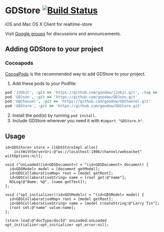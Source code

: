 GDStore [![Build Status](https://travis-ci.org/goodow/GDStore.svg?branch=master)](https://travis-ci.org/goodow/GDStore)
=========
iOS and Mac OS X Client for realtime-store

Visit [Google groups](https://groups.google.com/forum/#!forum/goodow-realtime) for discussions and announcements.

## Adding GDStore to your project

### Cocoapods

[CocoaPods](http://cocoapods.org) is the recommended way to add GDStore to your project.

1. Add these pods to your Podfile:
```ruby
pod 'J2ObjC', :git => 'https://github.com/goodow/j2objc.git', :tag => 'v0.9.2-lib'
pod 'GDJson', :git => 'https://github.com/goodow/GDJson.git'
pod 'GDChannel', :git => 'https://github.com/goodow/GDChannel.git'
pod 'GDStore', :git => 'https://github.com/goodow/GDStore.git'
```
2. Install the pod(s) by running `pod install`.
3. Include GDStore wherever you need it with `#import "GDStore.h"`.

## Usage

```objc
id<GDSStore> store = [[GDSStoreImpl alloc]
    initWithServerUri:@"ws://localhost:1986/channel/websocket" withOptions:nil];

void (^onLoaded)(id<GDSDocument>) = ^(id<GDSDocument> document) {
  id<GDSModel> model = [document getModel];
  id<GDSCollaborativeMap> root = [model getRoot];
  id<GDSCollaborativeString> name = [root get:@"name"];
  NSLog(@"Name: %@", [name getText]);
};

void (^opt_initializer)(id<GDSModel>) = ^(id<GDSModel> model) {
  id<GDSCollaborativeMap> root = [model getRoot];
  id<GDSCollaborativeString> name = [model createString:@"Larry Tin"];
  [root set:@"name" value:name];
};

[store load:@"docType/docId" onLoaded:onLoaded opt_initializer:opt_initializer opt_error:nil];
```
